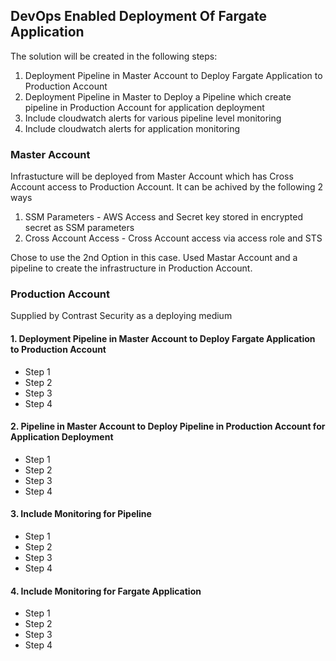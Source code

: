 ## DevOps Enabled Deployment Of Fargate Application 

The solution will be created in the following steps: 

1. Deployment Pipeline in Master Account to Deploy Fargate Application to Production Account
2. Deployment Pipeline in Master to Deploy a Pipeline which create pipeline in Production Account for application deployment
3. Include cloudwatch alerts for various pipeline level monitoring
4. Include cloudwatch alerts for application monitoring

### Master Account  
Infrastucture will be deployed from Master Account which has Cross Account access to Production Account. 
It can be achived by the following 2 ways

1. SSM Parameters - AWS Access and Secret key stored in encrypted secret as SSM parameters 
2. Cross Account Access - Cross Account access via access role and STS

Chose to use the 2nd Option in this case. Used Mastar Account and a pipeline to create the infrastructure in Production Account. 

### Production Account  
Supplied by Contrast Security as a deploying medium

#### 1. Deployment Pipeline in Master Account to Deploy Fargate Application to Production Account 

  - Step 1
  - Step 2
  - Step 3
  - Step 4
  

#### 2. Pipeline in Master Account to Deploy Pipeline in Production Account for Application Deployment
  
  - Step 1
  - Step 2
  - Step 3
  - Step 4
  

#### 3. Include Monitoring for Pipeline 

  - Step 1
  - Step 2
  - Step 3
  - Step 4
  

#### 4. Include Monitoring for Fargate Application 

  - Step 1
  - Step 2
  - Step 3
  - Step 4
  
